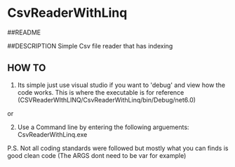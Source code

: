 # CsvReaderWithLinq

##README

##DESCRIPTION
Simple Csv file reader that has indexing

## HOW TO

1) Its simple just use visual studio if you want to 'debug' and view how the code works. This is where the executable is for reference
(CSVReaderWIthLINQ/CsvReaderWithLinq/bin/Debug/net6.0)

or

2) Use a Command line by entering the following arguements: CsvReaderWithLinq.exe <csvFilePath> <columnNumber> <searchKey>

P.S. Not all coding standards were followed but mostly what you can finds is good clean code (The ARGS dont need to be var for example)
